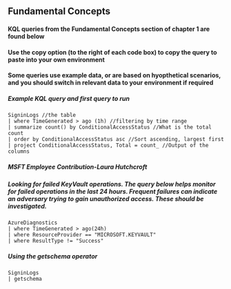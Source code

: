 ## Fundamental Concepts

#### KQL queries from the Fundamental Concepts section of chapter 1 are found below

#### Use the copy option (to the right of each code box) to copy the query to paste into your own environment

#### Some queries use example data, or are based on hyopthetical scenarios, and you should switch in relevant data to your environment if required


##### Example KQL query and first query to run
```KQL
SigninLogs //the table
| where TimeGenerated > ago (1h) //filtering by time range
| summarize count() by ConditionalAccessStatus //What is the total count
| order by ConditionalAccessStatus asc //Sort ascending, largest first
| project ConditionalAccessStatus, Total = count_ //Output of the columns
```

##### MSFT Employee Contribution-Laura Hutchcroft
##### Looking for failed KeyVault operations. The query below helps monitor for failed operations in the last 24 hours. Frequent failures can indicate an adversary trying to gain unauthorized access. These should be investigated.

```KQL
AzureDiagnostics
| where TimeGenerated > ago(24h)
| where ResourceProvider == "MICROSOFT.KEYVAULT"
| where ResultType != "Success"
```

##### Using the getschema operator
```KQL
SigninLogs
| getschema
```
